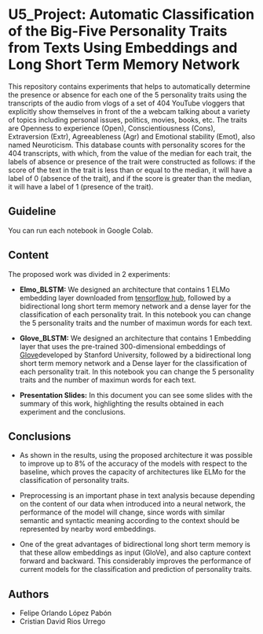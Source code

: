 # U5_Project: Automatic Classification of the Big-Five Personality Traits from Texts Using Embeddings and Long Short Term Memory Network

This repository contains experiments that helps to automatically determine the presence or absence for each one of the 5 personality traits using the transcripts of the audio from vlogs of a set of 404 YouTube vloggers that explicitly show themselves in front of the a webcam talking about a variety of topics including personal issues, politics, movies, books, etc. The traits are Openness to experience (Open), Conscientiousness (Cons), Extraversion (Extr), Agreeableness (Agr) and Emotional stability (Emot), also named Neuroticism. This database counts with personality scores for the 404 transcripts, with which, from the value of the median for each trait, the labels of absence or presence of the trait were constructed as follows: if the score of the text in the trait is less than or equal to the median, it will have a label of 0 (absence of the trait), and if the score is greater than the median, it will have a label of 1 (presence of the trait).

## Guideline
You can run each notebook in Google Colab.

## Content
The proposed work was divided in 2 experiments: 

- **Elmo_BLSTM:** We designed an architecture that contains 1 ELMo embedding layer downloaded from [tensorflow hub](https://tfhub.dev/google/elmo/2), followed by a bidirectional long short term memory network and a dense layer for the classification of each personality trait. In this notebook you can change the 5 personality traits and the number of maximun words for each text.

- **Glove_BLSTM:** We designed an architecture that contains 1 Embedding layer that uses the pre-trained 300-dimensional embeddings of [Glove](https://nlp.stanford.edu/projects/glove/)developed by Stanford University, followed by a bidirectional long short term memory network and a Dense layer for the classification of each personality trait. In this notebook you can change the 5 personality traits and the number of maximun words for each text.

- **Presentation Slides:** In this document you can see some slides with the summary of this work, highlighting the results obtained in each experiment and the conclusions.

## Conclusions
- As shown in the results, using the proposed architecture it was possible to improve up to 8% of the accuracy of the models with respect to the baseline, which proves the capacity of architectures like ELMo for the classification of personality traits.

- Preprocessing is an important phase in text analysis because depending on the content of our data when introduced into a neural network, the performance of the model will change, since words with similar semantic and syntactic meaning according to the context should be represented by nearby word embeddings.

- One of the great advantages of bidirectional long short term memory is that these allow embeddings as input (GloVe), and also capture context forward and backward. This considerably improves the performance of current models for the classification and prediction of personality traits.


## Authors
- Felipe Orlando López Pabón
- Cristian David Rios Urrego
